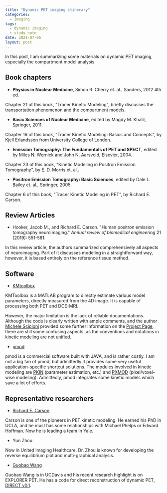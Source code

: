 ```yaml
---
title: "Dynamic PET imaging itinerary"
categories:
  - Imaging
tags:
  - dynamic imaging
  - study note
date: 2021-07-06
layout: post
---
```


In this post, I am summarizing some materials on dynamic PET imaging, especially the compartment model analysis.

## Book chapters

- **Physics in Nuclear Medicine**, Simon R. Cherry et. al., Sanders, 2012 4th ed.

Chapter 21 of this book, "Tracer Kinetic Modeling", briefly discusses the transportation phenomenon and the compartment models.

- **Basic Sciences of Nuclear Medicine**, edited by Magdy M. Khalil, Springer, 2011.

Chapter 16 of this book, "Tracer Kinetic Modeling: Basics and Concepts", by Kjell Erlandsson from University College of London.

- **Emission Tomography: The Fundamentals of PET and SPECT**, edited by Miles N. Wernick and John N. Aarsvold, Elsevier, 2004.

Chapter 23 of this book, "Kinetic Modeling in Positron Emission Tomography", by E. D. Morris et. al..

- **Positron Emission Tomography: Basic Sciences**, edited by Dale L. Bailey et. al., Springer, 2005.

Chapter 6 of this book, "Tracer Kinetic Modeling in PET", by Richard E. Carson.

## Review Articles

- Hooker, Jacob M., and Richard E. Carson. "Human positron emission tomography neuroimaging." *Annual review of biomedical engineering* 21 (2019): 551-581.

In this review article, the authors summarized comprehensively all aspects of neuroimaging. Part of it discusses modeling in a straightforward way, however, it is based entirely on the reference tissue method.

## Software

- [KMtoolbox](https://github.com/mscipio/KMtoolbox)

KMToolbox is a MATLAB program to directly estimate various model parameters, directly measured from the 4D image. It is capable of processing both PET and DCE-MRI.

However, the major limitation is the lack of reliable documentations. Although the code is clearly written with ample comments, and the author [Michele Scipioni](https://mscipio.github.io/) provided some further information on the [Project Page](https://mscipio.github.io/project/kmtool/), there are still some confusing aspects, as the conventions and notations in kinetic modeling are not unified.

- [pmod](https://pmod.com/)

pmod is a commercial software built with JAVA, and is rather costly. I am not a big fan of pmod, but admittedly it provides some very useful application-specific shortcut solutions. The modules involved in kinetic modeling are [PKIN](https://www.pmod.com/web/?page_id=660) (parameter estimation, etc.) and [PXMOD](https://www.pmod.com/web/?page_id=667) (pixel/voxel-wise modeling). Admittedly, pmod integrates some kinetic models which save a lot of efforts.

## Representative researchers

- [Richard E. Carson](https://seas.yale.edu/faculty-research/faculty-directory/richard-e-carson)

Carson is one of the pioneers in PET kinetic modeling. He earned his PhD in UCLA, and he must has some relationships with Michael Phelps or Edward Hoffman. Now he is leading a team in Yale.

- Yun Zhou

Now in United Imaging Healthcare, Dr. Zhou is known for developing the reverse equilibrium plot and multi-graphical analysis.

- [Guobao Wang](https://wanglab.faculty.ucdavis.edu/)

Guobao Wang is in UCDavis and his recent research highlight is on EXPLORER PET. He has a code for direct reconstruction of dynamic PET, [DIRECT v0.1](https://sites.google.com/site/gbwangonline/code).
